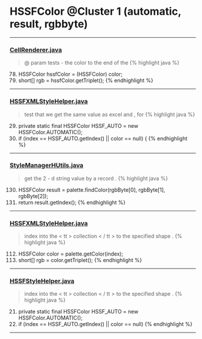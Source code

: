 # HSSFColor @Cluster 1 (automatic, result, rgbbyte)

***

### [CellRenderer.java](https://searchcode.com/codesearch/view/121321564/)
> @ param tests - the color to the end of the 
{% highlight java %}
78. HSSFColor hssfColor = (HSSFColor) color;
79. short[] rgb = hssfColor.getTriplet();
{% endhighlight %}

***

### [HSSFXMLStyleHelper.java](https://searchcode.com/codesearch/view/110498463/)
> test that we get the same value as excel and , for 
{% highlight java %}
29. private static final HSSFColor HSSF_AUTO = new HSSFColor.AUTOMATIC();
114.   if (index == HSSF_AUTO.getIndex() || color == null) {
{% endhighlight %}

***

### [StyleManagerHUtils.java](https://searchcode.com/codesearch/view/122565152/)
> get the 2 - d string value by a record . 
{% highlight java %}
130. HSSFColor result = palette.findColor(rgbByte[0], rgbByte[1], rgbByte[2]);
140. return result.getIndex();
{% endhighlight %}

***

### [HSSFXMLStyleHelper.java](https://searchcode.com/codesearch/view/110498463/)
> index into the < tt > collection < / tt > to the specified shape . 
{% highlight java %}
112. HSSFColor color = palette.getColor(index);
117.   short[] rgb = color.getTriplet();
{% endhighlight %}

***

### [HSSFStyleHelper.java](https://searchcode.com/codesearch/view/112283811/)
> index into the < tt > collection < / tt > to the specified shape . 
{% highlight java %}
21. private static final HSSFColor HSSF_AUTO = new HSSFColor.AUTOMATIC();
60.   if (index == HSSF_AUTO.getIndex() || color == null)
{% endhighlight %}

***

